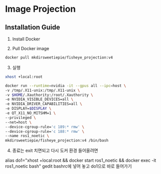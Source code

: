 # Image Projection

## Installation Guide

1. Install Docker

2. Pull Docker image
```bash
docker pull mkdirsweetiepie/fisheye_projection:v4
```
3. 실행
```bash
xhost +local:root

docker run --runtime=nvidia -it --gpus all --ipc=host \
-v /tmp/.X11-unix:/tmp/.X11-unix \
-v $HOME/.Xauthority:/root/.Xauthority \
-e NVIDIA_VISIBLE_DEVICES=all \
-e NVIDIA_DRIVER_CAPABILITIES=all \
-e DISPLAY=$DISPLAY \
-e QT_X11_NO_MITSHM=1 \
--privileged \
--net=host \
--device-cgroup-rule='c 189:* rmw' \
--device-cgroup-rule='c 188:* rmw' \
--name ros1_noetic \
mkdirsweetiepie/fisheye_projection:v4 /bin/bash
```

4. 종료는 exit 치면되고 다시 도커 환경 들어올려면

alias do1="xhost +local:root && docker start ros1_noetic && docker exec -it ros1_noetic bash"
gedit bashrc에 넣어 놓고
do1으로 바로 들어가기
